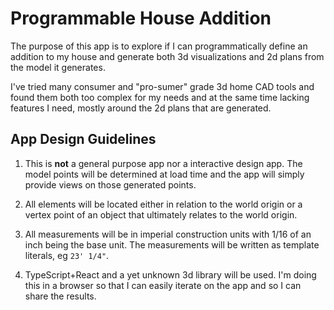 # Programmable House Addition

The purpose of this app is to explore if I can programmatically define an addition to my house and
generate both 3d visualizations and 2d plans from the model it generates.

I've tried many consumer and "pro-sumer" grade 3d home CAD tools and found them both too complex
for my needs and at the same time lacking features I need, mostly around the 2d plans that are
generated.

## App Design Guidelines

1. This is **not** a general purpose app nor a interactive design app.  The model points will be
determined at load time and the app will simply provide views on those generated points.

2. All elements will be located either in relation to the world origin or a vertex point of an object
that ultimately relates to the world origin.

3. All measurements will be in imperial construction units with 1/16 of an inch being the base unit.
The measurements will be written as template literals, eg `23' 1/4"`.

4. TypeScript+React and a yet unknown 3d library will be used.  I'm doing this in a browser so that
I can easily iterate on the app and so I can share the results.

